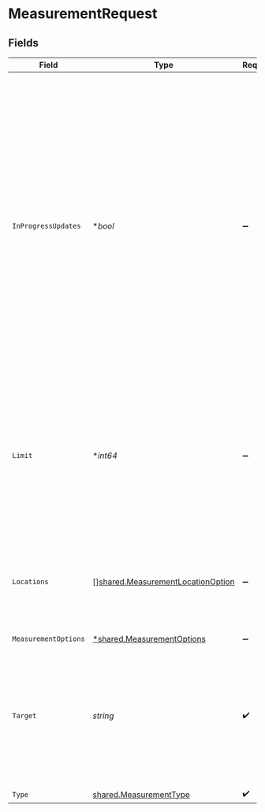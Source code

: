 # MeasurementRequest


## Fields

| Field                                                                                                                                                                                                                                                                                                                                                                                  | Type                                                                                                                                                                                                                                                                                                                                                                                   | Required                                                                                                                                                                                                                                                                                                                                                                               | Description                                                                                                                                                                                                                                                                                                                                                                            |
| -------------------------------------------------------------------------------------------------------------------------------------------------------------------------------------------------------------------------------------------------------------------------------------------------------------------------------------------------------------------------------------- | -------------------------------------------------------------------------------------------------------------------------------------------------------------------------------------------------------------------------------------------------------------------------------------------------------------------------------------------------------------------------------------- | -------------------------------------------------------------------------------------------------------------------------------------------------------------------------------------------------------------------------------------------------------------------------------------------------------------------------------------------------------------------------------------- | -------------------------------------------------------------------------------------------------------------------------------------------------------------------------------------------------------------------------------------------------------------------------------------------------------------------------------------------------------------------------------------- |
| `InProgressUpdates`                                                                                                                                                                                                                                                                                                                                                                    | **bool*                                                                                                                                                                                                                                                                                                                                                                                | :heavy_minus_sign:                                                                                                                                                                                                                                                                                                                                                                     | Specifies if the results of the measurement should be updated while being in progress.<br/>If `false`, results are populated to the measurement object only after the test finishes.<br/>If `true`, partial results are returned as soon as they are available and can be presented to the user in real-time.<br/>Note that only the top 5 tests from the results array will update in real-time.<br/> |
| `Limit`                                                                                                                                                                                                                                                                                                                                                                                | **int64*                                                                                                                                                                                                                                                                                                                                                                               | :heavy_minus_sign:                                                                                                                                                                                                                                                                                                                                                                     | Specifies the maximum number of probes that run the measurement.<br/>The result count might be lower if there aren't enough probes available in the specified locations.<br/>                                                                                                                                                                                                          |
| `Locations`                                                                                                                                                                                                                                                                                                                                                                            | [][shared.MeasurementLocationOption](../../../pkg/models/shared/measurementlocationoption.md)                                                                                                                                                                                                                                                                                          | :heavy_minus_sign:                                                                                                                                                                                                                                                                                                                                                                     | An array of locations from which to run the measurement.<br/>Each object specifies a location using one or multiple keys.<br/>                                                                                                                                                                                                                                                         |
| `MeasurementOptions`                                                                                                                                                                                                                                                                                                                                                                   | [*shared.MeasurementOptions](../../../pkg/models/shared/measurementoptions.md)                                                                                                                                                                                                                                                                                                         | :heavy_minus_sign:                                                                                                                                                                                                                                                                                                                                                                     | N/A                                                                                                                                                                                                                                                                                                                                                                                    |
| `Target`                                                                                                                                                                                                                                                                                                                                                                               | *string*                                                                                                                                                                                                                                                                                                                                                                               | :heavy_check_mark:                                                                                                                                                                                                                                                                                                                                                                     | A public endpoint on which the measurement is executed.<br/>Typically a hostname or an IPv4 address. The exact format depends on the measurement type.<br/>                                                                                                                                                                                                                            |
| `Type`                                                                                                                                                                                                                                                                                                                                                                                 | [shared.MeasurementType](../../../pkg/models/shared/measurementtype.md)                                                                                                                                                                                                                                                                                                                | :heavy_check_mark:                                                                                                                                                                                                                                                                                                                                                                     | N/A                                                                                                                                                                                                                                                                                                                                                                                    |